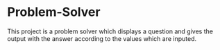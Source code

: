 # Problem-Solver
This project is a problem solver which displays a question and gives the output with the answer according to the values which are inputed.
